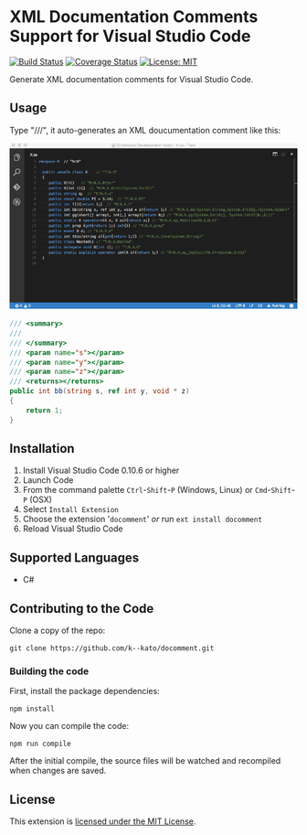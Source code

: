 # XML Documentation Comments Support for Visual Studio Code

[![Build Status](https://travis-ci.org/k--kato/docomment.svg?branch=master)](https://travis-ci.org/k--kato/docomment)
[![Coverage Status](https://coveralls.io/repos/k--kato/docomment/badge.svg?branch=master&service=github)](https://coveralls.io/github/k--kato/docomment?branch=master)
[![License: MIT](http://img.shields.io/badge/license-MIT-orange.svg)](LICENSE)

Generate XML documentation comments for Visual Studio Code.


## Usage

Type "///", it auto-generates an XML doucumentation comment like this:

![docomment](images/docomment.gif)


```csharp
/// <summary>
/// 
/// </summary>
/// <param name="s"></param>
/// <param name="y"></param>
/// <param name="z"></param>
/// <returns></returns>
public int bb(string s, ref int y, void * z)
{
    return 1;
}
```

## Installation

1. Install Visual Studio Code 0.10.6 or higher
1. Launch Code
1. From the command palette `Ctrl`-`Shift`-`P` (Windows, Linux) or `Cmd`-`Shift`-`P` (OSX)
1. Select `Install Extension`
1. Choose the extension '`docomment`' *or* run `ext install docomment`
1. Reload Visual Studio Code


## Supported Languages

- C#


## Contributing to the Code

Clone a copy of the repo:

```
git clone https://github.com/k--kato/docomment.git
```

### Building the code

First, install the package dependencies:

```
npm install
```

Now you can compile the code:

```
npm run compile
```

After the initial compile, the source files will be watched and recompiled
when changes are saved.


## License

This extension is [licensed under the MIT License](LICENSE.txt).

